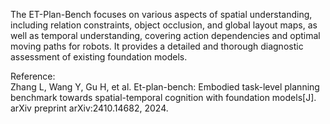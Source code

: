 The ET-Plan-Bench focuses on various aspects of spatial
understanding, including relation constraints, object occlusion, and global
layout maps, as well as temporal understanding, covering action dependencies
and optimal moving paths for robots. It provides a detailed and thorough
diagnostic assessment of existing foundation models.

<div class="text-caption">

Reference:<br>
Zhang L, Wang Y, Gu H, et al. Et-plan-bench: Embodied task-level planning benchmark towards spatial-temporal cognition with foundation models[J]. arXiv preprint arXiv:2410.14682, 2024.

</div>
